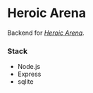 # Heroic Arena

Backend for _[Heroic Arena](https://heroic-arena.herokuapp.com/)_.

### Stack

- Node.js
- Express
- sqlite
